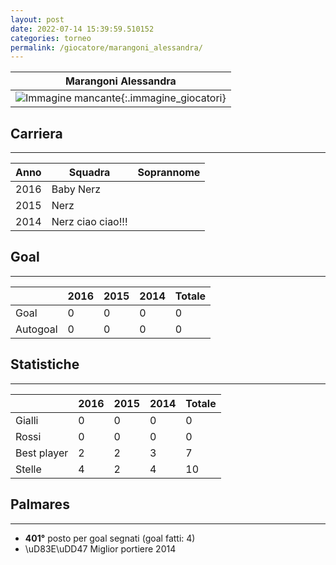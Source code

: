 ```yaml
---
layout: post
date: 2022-07-14 15:39:59.510152
categories: torneo
permalink: /giocatore/marangoni_alessandra/
---
```

<link rel='stylesheets' href='./../assets/giocatori.css'>

| Marangoni Alessandra |
|:-----:|
| ![Immagine mancante]('./../../assets/giocatori/marangoni_alessandra.png){:.immagine_giocatori} |


## Carriera
----

|Anno|Squadra|Soprannome|
|:---:|---|---|
|2016|Baby Nerz||
|2015|Nerz||
|2014|Nerz ciao ciao!!!||


## Goal
----

| |2016|2015|2014| Totale |
|---|---|---|---|---|
|Goal|0|0|0|0|
|Autogoal|0|0|0|0|


## Statistiche
----

| |2016|2015|2014| Totale |
|---|---|---|---|---|
|Gialli|0|0|0|0|
|Rossi|0|0|0|0|
|Best player|2|2|3|7|
|Stelle|4|2|4|10|


## Palmares
----

- **401°** posto per goal segnati (goal fatti: 4)
- \uD83E\uDD47 Miglior portiere 2014
